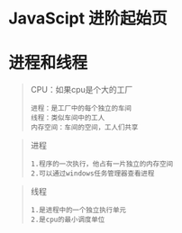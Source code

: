 # JavaScipt 进阶起始页



进程和线程
===

> CPU：如果cpu是个大的工厂
> 
>     进程：是工厂中的每个独立的车间
>     线程：类似车间中的工人
>     内存空间：车间的空间，工人们共享

> 进程
> 
>     1.程序的一次执行，他占有一片独立的内存空间
>     2.可以通过windows任务管理器查看进程

> 线程
> 
>     1.是进程中的一个独立执行单元
>     2.是cpu的最小调度单位

